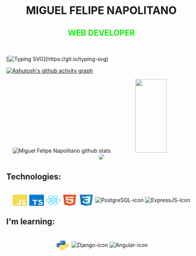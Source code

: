 <h1 align="center">MIGUEL FELIPE NAPOLITANO</h1>
<h2 align="center" style="color: #0DF205;" >WEB DEVELOPER</h2>
<br/>


[![Typing SVG](https://readme-typing-svg.herokuapp.com/?color=0DF205&size=35&center=true&vCenter=true&width=1000&lines=Hello!;Very+welcome+to+my+Github+page!;Feel+free!)](https://git.io/typing-svg)

[![Ashutosh's github activity graph](https://github-readme-activity-graph.cyclic.app/graph?username=Miguelnapolitano&bg_color=010a01&color=078c03&line=065b13&point=0df205&area=true&hide_border=true)](https://github.com/ashutosh00710/github-readme-activity-graph)

<div align="center">  
  <img width="49%" height="195px" src="https://github-readme-stats.vercel.app/api?username=Miguelnapolitano&show_icons=true&count_private=true&hide_border=true&title_color=0DF205&icon_color=0DF205&text_color=038C3E&bg_color=0d1117" alt="Miguel Felipe Napolitano github stats" /> 
  <img width="41%" height="195px" src="https://github-readme-stats.vercel.app/api/top-langs/?username=Miguelnapolitano&layout=compact&hide_border=true&title_color=0DF205&text_color=038C3E&bg_color=0d1117" />
</div>

<div align="center"> 
  <a href="https://www.linkedin.com/in/miguel-felipe-napolitano-70407776/" target="_blank"><img src="https://img.shields.io/badge/-LinkedIn-%230077B5?style=for-the-badge&logo=linkedin&logoColor=white" style="border-radius: 30px" target="_blank"></a> 
</div>

## Technologies:
<div style="display: inline_block" align="center"><br>
  <img align="center" alt="JavaScript-icon" height="30" width="40" src="https://raw.githubusercontent.com/devicons/devicon/master/icons/javascript/javascript-plain.svg">
  <img align="center" alt="TypeScript-icon" height="30" width="40" src="https://raw.githubusercontent.com/devicons/devicon/master/icons/typescript/typescript-plain.svg">
  <img align="center" alt="React-icon" height="30" width="40" src="https://raw.githubusercontent.com/devicons/devicon/master/icons/react/react-original.svg">
  <img align="center" alt="HTML-icon" height="30" width="40" src="https://raw.githubusercontent.com/devicons/devicon/master/icons/html5/html5-original.svg">
  <img align="center" alt="CSS-icon" height="30" width="40" src="https://raw.githubusercontent.com/devicons/devicon/master/icons/css3/css3-original.svg">
 <img align="center" alt="PostgreSQL-icon" height="30" width="40" src="https://cdn.jsdelivr.net/gh/devicons/devicon/icons/postgresql/postgresql-plain-wordmark.svg" />
  <img align="center" alt="ExpressJS-icon" height="30" width="40" src="https://cdn.jsdelivr.net/gh/devicons/devicon/icons/express/express-original.svg" />
</div> 

## I'm learning:
<div style="display: inline_block" align="center"><br>
  <img align="center" alt="Python-icon" height="30" width="40" src="https://raw.githubusercontent.com/devicons/devicon/master/icons/python/python-original.svg">
  <img align="center" alt="Django-icon" height="30" width="40" src="https://cdn.jsdelivr.net/gh/devicons/devicon/icons/django/django-plain.svg">
  <img align="center" alt="Angular-icon" height="30" width="40" src="https://cdn.jsdelivr.net/gh/devicons/devicon/icons/angularjs/angularjs-plain.svg">
</div> 
          
